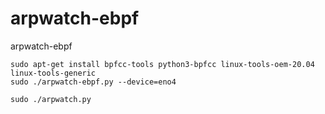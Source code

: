# arpwatch-ebpf
arpwatch-ebpf

    sudo apt-get install bpfcc-tools python3-bpfcc linux-tools-oem-20.04 linux-tools-generic
    sudo ./arpwatch-ebpf.py --device=eno4

    sudo ./arpwatch.py
